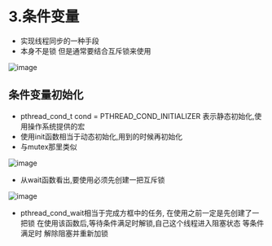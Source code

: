 # 3.条件变量  

* 实现线程同步的一种手段  
* 本身不是锁  但是通常要结合互斥锁来使用  

![image](https://user-images.githubusercontent.com/58176267/174086039-a24b134c-db59-44a1-8ba6-7c0d3b48164d.png)  


## 条件变量初始化    

* pthread_cond_t cond = PTHREAD_COND_INITIALIZER  表示静态初始化,使用操作系统提供的宏  
* 使用init函数相当于动态初始化,用到的时候再初始化  
* 与mutex那里类似  

![image](https://user-images.githubusercontent.com/58176267/174202388-7d01b9fc-5733-4dc7-8713-1d743b489aa8.png)  



* 从wait函数看出,要使用必须先创建一把互斥锁  

![image](https://user-images.githubusercontent.com/58176267/174203049-d3ffe4d8-ea12-4d75-b6b0-ff94ed06b94e.png)  


* pthread_cond_wait相当于完成方框中的任务, 在使用之前一定是先创建了一把锁   在使用该函数后,等待条件满足时解锁,自己这个线程进入阻塞状态   等条件满足时 解除阻塞并重新加锁  


